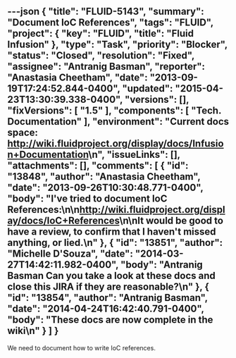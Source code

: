 ---json
{
  "title": "FLUID-5143",
  "summary": "Document IoC References",
  "tags": "FLUID",
  "project": {
    "key": "FLUID",
    "title": "Fluid Infusion"
  },
  "type": "Task",
  "priority": "Blocker",
  "status": "Closed",
  "resolution": "Fixed",
  "assignee": "Antranig Basman",
  "reporter": "Anastasia Cheetham",
  "date": "2013-09-19T17:24:52.844-0400",
  "updated": "2015-04-23T13:30:39.338-0400",
  "versions": [],
  "fixVersions": [
    "1.5"
  ],
  "components": [
    "Tech. Documentation"
  ],
  "environment": "Current docs space: <http://wiki.fluidproject.org/display/docs/Infusion+Documentation>\n",
  "issueLinks": [],
  "attachments": [],
  "comments": [
    {
      "id": "13848",
      "author": "Anastasia Cheetham",
      "date": "2013-09-26T10:30:48.771-0400",
      "body": "I've tried to document IoC References:\n\n<http://wiki.fluidproject.org/display/docs/IoC+References>\n\nIt would be good to have a review, to confirm that I haven't missed anything, or lied.\n"
    },
    {
      "id": "13851",
      "author": "Michelle D'Souza",
      "date": "2014-03-27T14:42:11.982-0400",
      "body": "Antranig Basman Can you take a look at these docs and close this JIRA if they are reasonable?\n"
    },
    {
      "id": "13854",
      "author": "Antranig Basman",
      "date": "2014-04-24T16:42:40.791-0400",
      "body": "These docs are now complete in the wiki\n"
    }
  ]
}
---
We need to document how to write IoC references.

        